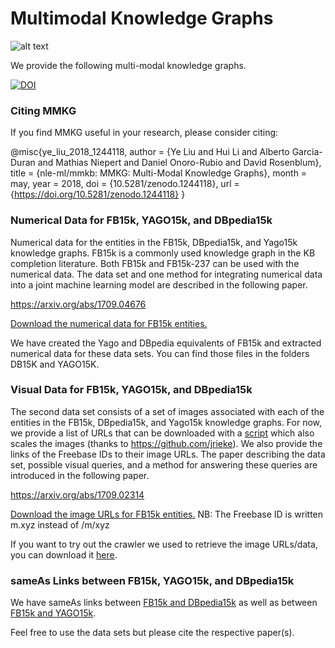 # Multimodal Knowledge Graphs

![alt text](https://github.com/nle-ml/mmkb/blob/master/media/KB.png)

We provide the following multi-modal knowledge graphs. 

[![DOI](https://zenodo.org/badge/122334067.svg)](https://zenodo.org/badge/latestdoi/122334067)

### Citing MMKG

If you find MMKG useful in your research, please consider citing:

@misc{ye_liu_2018_1244118,
  author       = {Ye Liu and
                  Hui Li and
                  Alberto Garcia-Duran and
                  Mathias Niepert and
                  Daniel Onoro-Rubio and
                  David Rosenblum},
  title        = {nle-ml/mmkb: MMKG: Multi-Modal Knowledge Graphs},
  month        = may,
  year         = 2018,
  doi          = {10.5281/zenodo.1244118},
  url          = {https://doi.org/10.5281/zenodo.1244118}
}

### Numerical Data for FB15k, YAGO15k, and DBpedia15k

Numerical data for the entities in the FB15k, DBpedia15k, and Yago15k knowledge graphs. FB15k is a commonly used knowledge graph in the KB completion literature. Both FB15k and FB15k-237 can be used with the numerical data. The data set and one method for integrating numerical data into a joint machine learning model are described in the following paper.

https://arxiv.org/abs/1709.04676

[Download the numerical data for FB15k entities.](FB15K/numTriples_FB15k.txt)

We have created the Yago and DBpedia equivalents of FB15k and extracted numerical data for these data sets. You can find those files in the folders DB15K and YAGO15K.

### Visual Data for FB15k, YAGO15k, and DBpedia15k

The second data set consists of a set of images associated with each of the entities in the FB15k, DBpedia15k, and Yago15k knowledge graphs. For now, we provide a list of URLs that can be downloaded with a [script](download-images.py) which also scales the images (thanks to https://github.com/jrieke). We also provide the links of the Freebase IDs to their image URLs.  The paper describing the data set, possible visual queries, and a method for answering these queries are introduced in the following paper.

https://arxiv.org/abs/1709.02314

[Download the image URLs for FB15k entities.](https://www.dropbox.com/s/thct96phmypkaon/image-graph_urls.tar.gz)
NB: The Freebase ID is written m.xyz instead of /m/xyz

If you want to try out the crawler we used to retrieve the image URLs/data, you can download it [here](https://github.com/robegs/imageDownloader).


### sameAs Links between FB15k, YAGO15k, and DBpedia15k

We have sameAs links between [FB15k and DBpedia15k](https://github.com/nle-ml/mmkb/blob/master/DB15K/DB15K_SameAsLink.txt) as well as between [FB15k and YAGO15k](https://github.com/nle-ml/mmkb/blob/master/YAGO15K/YAGO15K_SameAsLink.txt).


Feel free to use the data sets but please cite the respective paper(s). 




